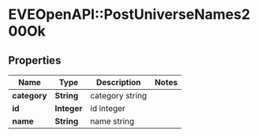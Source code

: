 # EVEOpenAPI::PostUniverseNames200Ok

## Properties
Name | Type | Description | Notes
------------ | ------------- | ------------- | -------------
**category** | **String** | category string | 
**id** | **Integer** | id integer | 
**name** | **String** | name string | 


